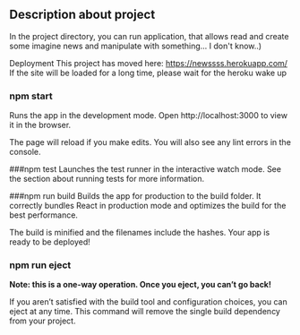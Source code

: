 ## Description about project
In the project directory, you can run application, that allows read and create some imagine news and manipulate with something... I don't know..)

Deployment
This project has moved here: https://newssss.herokuapp.com/ If the site will be loaded for a long time, please wait for the heroku wake up

### npm start
Runs the app in the development mode.
Open http://localhost:3000 to view it in the browser.

The page will reload if you make edits.
You will also see any lint errors in the console.

###npm test
Launches the test runner in the interactive watch mode.
See the section about running tests for more information.

###npm run build
Builds the app for production to the build folder.
It correctly bundles React in production mode and optimizes the build for the best performance.

The build is minified and the filenames include the hashes.
Your app is ready to be deployed!

### npm run eject
**Note: this is a one-way operation. Once you eject, you can’t go back!**

If you aren’t satisfied with the build tool and configuration choices, you can eject at any time. This command will remove the single build dependency from your project.